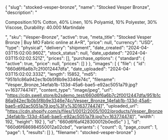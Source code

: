 {
  "slug": "stocked-vesper-bronze",
  "name": "Stocked Vesper Bronze",
  "description": "<p>Composition:10% Cotton, 40% Linen, 10% Polyamid, 10% Polyester, 30% Viscose, Durability: 40.000 Martindale</p>",
  "sku": "Vesper-Bronze",
  "active": true,
  "meta_title": "Stocked Vesper Bronze | Buy MO Fabric online at A+R",
  "price": null,
  "currency": "USD",
  "type": "physical",
  "delivery": "shipment",
  "date_created": "2024-04-03T15:02:00.960Z",
  "stock_status": null,
  "date_updated": "2024-04-03T15:02:02.521Z",
  "prices": [],
  "purchase_options": {
    "standard": {
      "active": true,
      "price": null,
      "prices": []
    }
  },
  "images": [
    {
      "file": {
        "id": "660d6f6a6b7c2f0012447dfa",
        "date_uploaded": "2024-04-03T15:02:02.333Z",
        "length": 15852,
        "md5": "951b1c86a942ec1b0b5f8b9e3346e74c",
        "filename": "Vesper_Bronze_14efab1b-133d-45a6-bae5-e92ac5051a79.jpg?v=1637744741",
        "content_type": "image/jpeg",
        "url": "https://cdn.swell.store/b2sdemo_test/660d6f6a6b7c2f0012447dfa/951b1c86a942ec1b0b5f8b9e3346e74c/Vesper_Bronze_14efab1b-133d-45a6-bae5-e92ac5051a79.jpg%3Fv%3D1637744741",
        "uploaded_url": "https://cdn.shopify.com/s/files/1/0012/2005/1002/products/Vesper_Bronze_14efab1b-133d-45a6-bae5-e92ac5051a79.jpg?v=1637744741",
        "width": 192,
        "height": 192
      },
      "id": "660d6f6af428300012b0ed5c"
    }
  ],
  "id": "660d6f686984550012a02cbd",
  "variants": {
    "count": 0,
    "page_count": 1,
    "page": 1,
    "results": []
  },
  "filename": "stocked-vesper-bronze"
}